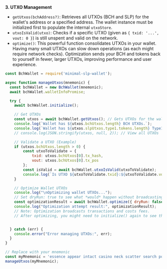 **3. UTXO Management**

* `getUtxos(bchAddress?)`: Retrieves all UTXOs (BCH and SLP) for the wallet's address or a specified address. The wallet instance must be initialized first to populate the internal `utxoStore`.
* `utxoIsValid(utxo)`: Checks if a specific UTXO (given as `{ txid: '...', vout: 0 }`) is still unspent and valid on the network.
* `optimize()`: This powerful function consolidates UTXOs in your wallet. Having many small UTXOs can slow down operations (as each might require network checks). Optimization sends your BCH and tokens back to yourself in fewer, larger UTXOs, improving performance and user experience.

```javascript
const BchWallet = require('minimal-slp-wallet');

async function manageUtxos(mnemonic) {
  const bchWallet = new BchWallet(mnemonic);
  await bchWallet.walletInfoPromise;

  try {
    await bchWallet.initialize();

    // Get UTXOs
    const utxos = await bchWallet.getUtxos(); // Gets UTXOs for the wallet's address
    console.log(`Wallet has ${utxos.bchUtxos.length} BCH UTXOs.`);
    console.log(`Wallet has ${utxos.slpUtxos.type1.tokens.length} Type1 Token UTXOs.`);
    // console.log(JSON.stringify(utxos, null, 2)); // View all UTXOs

    // Validate a UTXO (Example)
    if (utxos.bchUtxos.length > 0) {
        const utxoToValidate = {
            txid: utxos.bchUtxos[0].tx_hash,
            vout: utxos.bchUtxos[0].tx_pos
        };
        const isValid = await bchWallet.utxoIsValid(utxoToValidate);
        console.log(`Is UTXO ${utxoToValidate.txid}:${utxoToValidate.vout} valid? ${isValid}`);
    }

    // Optimize Wallet UTXOs
    console.log("\nOptimizing wallet UTXOs...");
    // Set dryRun: true to see what *would* happen without broadcasting transactions
    const optimizationResult = await bchWallet.optimize({ dryRun: false });
    console.log("Optimization attempt result:", optimizationResult);
    // Note: Optimization broadcasts transactions and costs fees.
    // After optimizing, you might need to initialize() again to see the changes.


  } catch (err) {
    console.error("Error managing UTXOs:", err);
  }
}

// Replace with your mnemonic
const myMnemonic = 'essence appear intact casino neck scatter search post cube fit door margin';
manageUtxos(myMnemonic);
```
